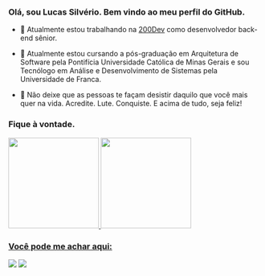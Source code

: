 ###  Olá, sou Lucas Silvério. Bem vindo ao meu perfil do GitHub.

- 🔭 Atualmente estou trabalhando na <a href="https://200dev.com/" target="_blank">200Dev</a> como desenvolvedor back-end sênior.

- 🌱 Atualmente estou cursando a pós-graduação em Arquitetura de Software pela Pontifícia Universidade Católica de Minas Gerais e sou Tecnólogo em Análise e Desenvolvimento de Sistemas pela Universidade de Franca.

- 💬 Não deixe que as pessoas te façam desistir daquilo que você mais quer na vida. Acredite. Lute. Conquiste. E acima de tudo, seja feliz!


### Fique à vontade.
<div>
<a href="https://github.com/lsilverio">
<img height="180em" src="https://github-readme-stats.vercel.app/api/top-langs/?username=lsilverio&layout=compact&langs_count=7&theme=merko"/>
<img height="180em" src="https://github-readme-stats.vercel.app/api?username=lsilverio&show_icons=true&theme=merko&include_all_commits=true&count_private=true"/>
</div>

  
### Você pode me achar aqui:

<div>

<a href="https://www.instagram.com/lsilverio18/" target="_blank"><img src="https://img.shields.io/badge/-Instagram-%23E4405F?style=for-the-badge&logo=instagram&logoColor=white" target="_blank"></a>
<a href="https://www.linkedin.com/in/lucas-silverio/" target="_blank"><img src="https://img.shields.io/badge/-LinkedIn-%230077B5?style=for-the-badge&logo=linkedin&logoColor=white" target="_blank"></a>   
</div>


